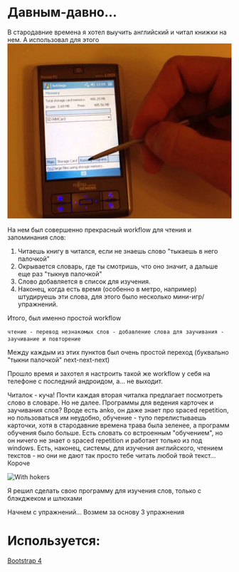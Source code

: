 # Давным-давно...
В стародавние времена я хотел выучить английский и читал книжки на нем. 
А использовал для этого ![Pocket loox](pocket-loox.png)

На нем был совершенно прекрасный workflow для чтения и запоминания слов: 

1. Читаешь книгу в читался, если не знаешь слово "тыкаешь в него палочкой" 
2. Окрывается словарь, где ты смотришь, что оно значит, а дальше еще раз "тыкнув палочкой" 
3. Слово добавляется в список для изучения. 
4. Наконец, когда есть время (особенно в метро, например) штудируешь эти слова, для этого было несколько мини-игр/упражнений. 

Итого, был именно простой workflow 

```
чтение - перевод незнакомых слов - добавление слова для заучивания - заучивание и повторение
```
Между каждым из этих пунктов был очень простой переход (буквально "тыкни палочкой" next-next-next)

Прошло время и захотел я настроить такой же workflow у себя на телефоне с последний андроидом, а... не выходит. 

Читалок - куча! Почти каждая вторая читалка предлагает посмотреть слово в словаре. Но не далее. 
Программы для ведения карточек и заучивания слов? Вроде есть anko, он даже знает про spaced repetition, но пользоваться им неудобно, обучение - тупо перелистываешь карточки, хотя в стародавние времена трава была зеленее, а программ обучения было больше. Есть словать со встроенным "обучением", но он ничего не знает о spaced repetition и работает только из под windows. Есть, наконец, 
системы, для изучения английского, чтением текстов - но они не дают так просто тебе читать любой твой текст... Короче

![With hokers](https://uproxx.files.wordpress.com/2014/11/bendertheoffender.jpg?quality=100&w=650)

Я решил сделать свою программу для изучения слов, только с блэкджеком и шлюхами

Начнем с упражнений... Возмем за основу 3 упражнения

# Используется:

[Bootstrap 4](https://v4-alpha.getbootstrap.com/)


